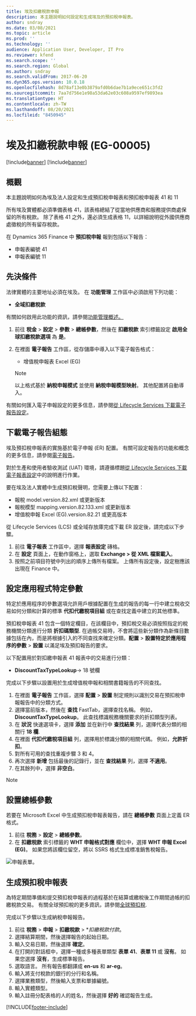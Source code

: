 ```yaml
---
title: 埃及扣繳稅款申報
description: 本主題說明如何設定和生成埃及的預扣稅申報表。
author: sndray
ms.date: 03/08/2021
ms.topic: article
ms.prod: ''
ms.technology: ''
audience: Application User, Developer, IT Pro
ms.reviewer: kfend
ms.search.scope: ''
ms.search.region: Global
ms.author: sndray
ms.search.validFrom: 2017-06-20
ms.dyn365.ops.version: 10.0.18
ms.openlocfilehash: 8d78af13e0b3879afd0b6dae7b1a9ece651c3fd2
ms.sourcegitcommit: 7aa7d756e1e98a53da62e03c608a9597ef9893ea
ms.translationtype: HT
ms.contentlocale: zh-TW
ms.lasthandoff: 08/20/2021
ms.locfileid: "8450945"
---
```

#  <a name="withholding-tax-declaration-for-egypt-eg-00005"></a>埃及扣繳稅款申報 (EG-00005)

[!include[banner](../includes/banner.md)]
[!include[banner](../includes/preview-banner.md)]

## <a name="overview"></a>概觀
本主題說明如何為埃及法人設定和生成預扣稅申報表和預扣稅申報表 41 和 11 

所有埃及實體都必須準備表格 41，該表格總結了從當地供應商和服務提供商處保留的所有稅款。 除了表格 41 之外，還必須生成表格 11，以詳細說明從外國供應商處徵稅的所有留存稅款。 

在 Dynamics 365 Finance 中 **預扣稅申報** 報到包括以下報告：

- 申報表編號 41
- 申報表編號 11
    
    
## <a name="prerequisites"></a>先決條件
法律實體的主要地址必須在埃及。
在 **功能管理** 工作區中必須啟用下列功能：

   - **全域扣繳稅款**

有關如何啟用此功能的資訊，請參閱[功能管理概述。](../../fin-ops-core/fin-ops/get-started/feature-management/feature-management-overview.md)

1. 前往 **稅金** > **設定** > **參數** > **總帳參數**，然後在 **扣繳稅款** 索引標籤設定 **啟用全球扣繳稅款選項** 為 **是**。
2. 在裡面 **電子報告** 工作區，從存儲庫中導入以下電子報告格式：

    - 增值稅申報表 Excel (EG)

    > [!NOTE]
    > 以上格式基於 **納稅申報模式** 並使用 **納稅申報模型映射**。 其他配置將自動導入。

有關如何匯入電子申報設定的更多信息，請參閱[從 Lifecycle Services 下載電子報告設定](../../fin-ops-core/dev-itpro/analytics/download-electronic-reporting-configuration-lcs.md)。

## <a name="download-electronic-reporting-configurations"></a>下載電子報告組態

埃及預扣稅申報表的實施基於電子申報 (ER) 配置。 有關可設定報告的功能和概念的更多信息，請參閱[電子報告](../../fin-ops-core/dev-itpro/analytics/general-electronic-reporting.md)。

對於生產和使用者驗收測試 (UAT) 環境，請遵循標題[從 Lifecycle Services 下載電子報表設定](../../fin-ops-core/dev-itpro/analytics/download-electronic-reporting-configuration-lcs.md)中的說明進行作業。

要在埃及法人實體中生成預扣稅聲明，您需要上傳以下配置：

- 報稅 model.version.82.xml 或更新版本
- 報稅模型 mapping.version.82.133.xml 或更新版本
- 增值稅申報 Excel (EG).version.82.21 或更高版本

從 Lifecycle Services (LCS) 或全域存放庫完成下載 ER 設定後，請完成以下步驟。

1. 前往 **電子報表** 工作區中，選擇 **報表設定** 磚格。
1. 在 **設定** 頁面上，在動作窗格上，選取 **Exchange > 從 XML 檔案載入**。
1. 按照之前項目符號中列出的順序上傳所有檔案。 上傳所有設定後，設定樹應該出現在 Finance 中。

## <a name="set-up-application-specific-parameters"></a>設定應用程式特定參數

特定於應用程序的參數選項允許用戶根據配置在生成的報告的每一行中建立稅收交易如何分類和計算的標準 **代扣代繳稅項目組** 或在查找定義中建立的其他標準。

預扣稅申報表 41 包含一個特定欄目，在該欄目中，預扣稅交易必須按照指定的稅務機關分類進行分類 **折扣碼類型**. 在過帳交易時，不會將這些新分類作為新條目數據包括在內，而是將根據引入的不同查找來確定分類。**配置** > **設置特定於應用程序的參數** > **設置** 以滿足埃及預扣報告的要求。 

以下配置用於對扣繳申報表 41 報表中的交易進行分類：

- **DiscountTaxTypeLookup**-> 18 號欄 

完成以下步驟以設置用於生成增值稅申報和相關書籍報告的不同查找。 

1. 在裡面 **電子報告** 工作區，選擇 **配置** > **設置** 制定規則以識別交易在預扣稅申報報告中的分類方式。 
2. 選擇當前版本，然後在 **查找** FastTab，選擇查找名稱。 例如，**DiscountTaxTypeLookup**。 此查找標識稅務機關要求的折扣類型列表。
3. 在 **狀況** 快速選項卡，選擇 **添加** 並在新行中 **查找結果** 列，選擇代表分類的相關行 **18 欄**.
4. 在裡面 **代扣代繳稅項目組** 列，選擇用於標識分類的相關代碼。 例如，**允許折扣**。  
5. 對所有可用的查找重複步驟 3 和 4。
6. 再次選擇 **新增** 包括最後的記錄行，並在 **查找結果** 列，選擇 **不適用**。 
7. 在其餘列中，選擇 **非空白**。 

> [!NOTE]

## <a name="set-up-general-ledger-parameters"></a>設置總帳參數

若要在 Microsoft Excel 中生成預扣稅申報表報告，請在 **總帳參數** 頁面上定義 ER 格式。

1. 前往 **稅務** >  **設定**  >  **總帳參數**。
2. 在 **扣繳稅款** 索引標籤的 **WHT 申報格式對應** 欄位中，選擇 **WHT 申報 Excel (EG)**。 如果您將該欄位留空，將以 SSRS 格式生成標准銷售稅報告。


![申報表單。](media/egypt-wht-declaration-setup1.png)

## <a name="generate-the-withholding-declaration-forms"></a>生成預扣稅申報表
為特定期間準備和提交預扣稅申報表的過程基於在結算或繳稅後工作期間過帳的扣繳稅款交易。 有關全球預扣稅的更多資訊，請參閱[全球預扣稅](../general-ledger/global-withholding-tax-overview.md).

完成以下步驟以生成納稅申報報告。

1. 前往 **稅務** > **申報** > **扣繳稅款** > **扣繳稅款付款*。
2. 選擇結算期間，然後選擇報告的起始日期。 
3. 輸入交易日期，然後選擇 **確定**。
4. 在打開的對話框中，選擇一種或多種表單類型 **表單 41**、**表單 11** 或 **沒有**。 如果您選擇 **沒有**，生成標準報告。 
5. 選取語言。 所有報告都翻譯成 **en-us** 和 **ar-eg**。
6. 輸入將支付稅款的銀行的分行和名稱。
7. 選擇業務類型，然後輸入支票和單據編號。 
8. 輸入實體類型。 
9. 輸入註冊分配表格的人的姓名，然後選擇 **好的** 確認報告生成。 

 
[!INCLUDE[footer-include](../../includes/footer-banner.md)]
